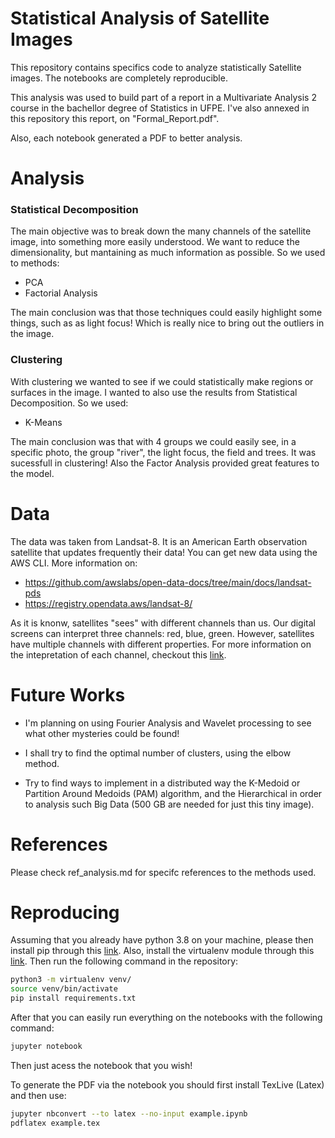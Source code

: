 # Statistical Analysis of Satellite Images

This repository contains specifics code to analyze statistically Satellite images. The notebooks are completely reproducible.

This analysis was used to build part of a report in a Multivariate Analysis 2 course in the bachellor degree of Statistics in UFPE. I've also annexed in this repository this report, on "Formal_Report.pdf".

Also, each notebook generated a PDF to better analysis.

# Analysis

### Statistical Decomposition

The main objective was to break down the many channels of the satellite image, into something more easily understood. We want to reduce the dimensionality, but mantaining as much information as possible. So we used to methods:

* PCA
* Factorial Analysis

The main conclusion was that those techniques could easily highlight some things, such as as light focus! Which is really nice to bring out the outliers in the image.

### Clustering

With clustering we wanted to see if we could statistically make regions or surfaces in the image. I wanted to also use the results from Statistical Decomposition. So we used:

* K-Means

The main conclusion was that with 4 groups we could easily see, in a specific photo, the group "river", the light focus, the field and trees. It was sucessfull in clustering! Also the Factor Analysis provided great features to the model.

# Data

The data was taken from Landsat-8. It is an American Earth observation satellite that updates frequently their data! You can get new data using the AWS CLI. More information on:

* https://github.com/awslabs/open-data-docs/tree/main/docs/landsat-pds
* https://registry.opendata.aws/landsat-8/

As it is knonw, satellites "sees" with different channels than us. Our digital screens can interpret three channels: red, blue, green. However, satellites have multiple channels with different properties. For more information on the intepretation of each channel, checkout this [link](https://www.esri.com/arcgis-blog/products/product/imagery/band-combinations-for-landsat-8/?rmedium=redirect&rsource=blogs.esri.com/esri/arcgis/2013/07/24/band-combinations-for-landsat-8).

# Future Works

* I'm planning on using Fourier Analysis and Wavelet processing to see what other mysteries could be found!

* I shall try to find the optimal number of clusters, using the elbow method.

* Try to find ways to implement in a distributed way the K-Medoid or Partition Around Medoids (PAM) algorithm, and the Hierarchical in order to analysis such Big Data (500 GB are needed for just this tiny image).

# References

Please check ref_analysis.md for specifc references to the methods used.

# Reproducing

Assuming that you already have python 3.8 on your machine, please then install pip through this [link](https://pip.pypa.io/en/stable/). Also, install the virtualenv module through this [link](https://virtualenv.pypa.io/en/latest/). Then run the following command in the repository:

```bash
python3 -m virtualenv venv/
source venv/bin/activate
pip install requirements.txt
```

After that you can easily run everything on the notebooks with the following command:

```bash
jupyter notebook
```

Then just acess the notebook that you wish!

To generate the PDF via the notebook you should first install TexLive (Latex) and then use:

```bash
jupyter nbconvert --to latex --no-input example.ipynb
pdflatex example.tex
```